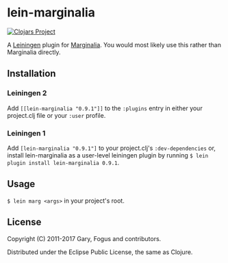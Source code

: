 # lein-marginalia

[![Clojars Project](https://img.shields.io/clojars/v/lein-marginalia.svg)](https://clojars.org/lein-marginalia)

A [Leiningen](https://github.com/technomancy/leiningen) plugin for [Marginalia](https://github.com/gdeer81/marginalia).  You would most likely use this rather than Marginalia directly.

## Installation

### Leiningen 2

Add `[[lein-marginalia "0.9.1"]]` to the `:plugins` entry in
either your project.clj file or your `:user` profile.

### Leiningen 1

Add `[lein-marginalia "0.9.1"]` to your project.clj's
`:dev-dependencies` or, install lein-marginalia as a user-level
leiningen plugin by running
`$ lein plugin install lein-marginalia 0.9.1`.

## Usage

`$ lein marg <args>` in your project's root.

License
-------

Copyright (C) 2011-2017 Gary, Fogus and contributors.

Distributed under the Eclipse Public License, the same as Clojure.
